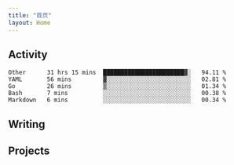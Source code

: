 ```yaml
---
title: "首页"
layout: Home
---
```


## Activity
<!--START_SECTION:waka-->
```text
Other      31 hrs 15 mins  ███████████████████████▓░   94.11 % 
YAML       56 mins         ▓░░░░░░░░░░░░░░░░░░░░░░░░   02.81 % 
Go         26 mins         ▒░░░░░░░░░░░░░░░░░░░░░░░░   01.34 % 
Bash       7 mins          ░░░░░░░░░░░░░░░░░░░░░░░░░   00.38 % 
Markdown   6 mins          ░░░░░░░░░░░░░░░░░░░░░░░░░   00.34 % 
```
<!--END_SECTION:waka-->

## Writing
<PindedPosts />

## Projects
<Projects />
